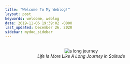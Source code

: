 ```yaml
---
title: "Welcome To My Weblog!"
layout: post
keywords: welcome, weblog
date: 2019-11-06 19:39:02 -0800
last_updated: December 26, 2020
sidebar: mydoc_sidebar
---
```


<br/>
<center>
    <img src="{{ "images/a_long_journey.jpg" }}" alt="a long journey"/>
</center>
<center><I>Life Is More Like A Long Journey in Solitude</I></center>
